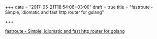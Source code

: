 +++
date = "2017-05-21T18:54:06+03:00"
draft = true
title = "fastroute - Simple, idiomatic and fast  http router for golang"

+++

<p><a href="https://github.com/DATA-DOG/fastroute">fastroute - Simple, idiomatic and fast  http router for golang</a></p>